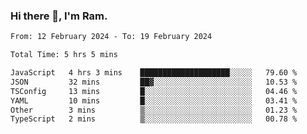### Hi there 👋, I'm Ram.

<!--START_SECTION:waka-->

```txt
From: 12 February 2024 - To: 19 February 2024

Total Time: 5 hrs 5 mins

JavaScript   4 hrs 3 mins    ████████████████████░░░░░   79.60 %
JSON         32 mins         ██▓░░░░░░░░░░░░░░░░░░░░░░   10.53 %
TSConfig     13 mins         █░░░░░░░░░░░░░░░░░░░░░░░░   04.46 %
YAML         10 mins         █░░░░░░░░░░░░░░░░░░░░░░░░   03.41 %
Other        3 mins          ▒░░░░░░░░░░░░░░░░░░░░░░░░   01.23 %
TypeScript   2 mins          ▒░░░░░░░░░░░░░░░░░░░░░░░░   00.78 %
```

<!--END_SECTION:waka-->
